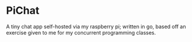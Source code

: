 # PiChat
A tiny chat app self-hosted via my raspberry pi; written in go, based off an exercise given to me for my concurrent programming classes. 